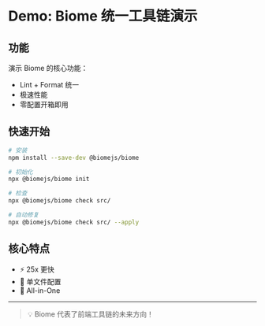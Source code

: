 # Demo: Biome 统一工具链演示

## 功能

演示 Biome 的核心功能：
- Lint + Format 统一
- 极速性能
- 零配置开箱即用

## 快速开始

```bash
# 安装
npm install --save-dev @biomejs/biome

# 初始化
npx @biomejs/biome init

# 检查
npx @biomejs/biome check src/

# 自动修复
npx @biomejs/biome check src/ --apply
```

## 核心特点

- ⚡️ 25x 更快
- 📝 单文件配置
- 🎯 All-in-One

---

> 💡 Biome 代表了前端工具链的未来方向！

